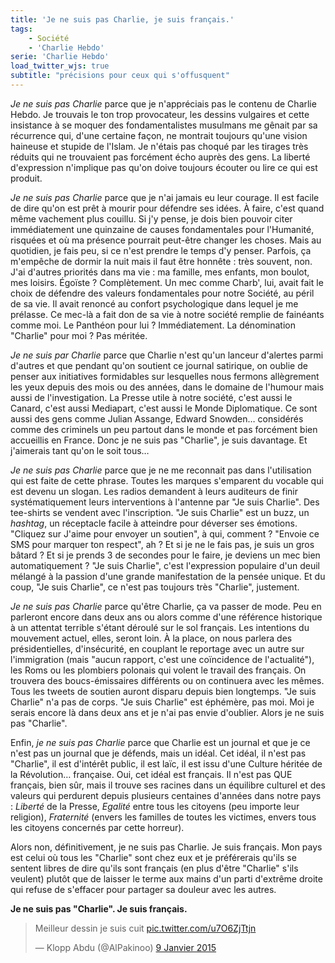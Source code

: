 ```yaml
---
title: 'Je ne suis pas Charlie, je suis français.'
tags:
    - Société
    - 'Charlie Hebdo'
serie: 'Charlie Hebdo'
load_twitter_wjs: true
subtitle: "précisions pour ceux qui s'offusquent"
---
```


<!-- more -->

_Je ne suis pas Charlie_ parce que je n'appréciais pas le contenu de Charlie
Hebdo. Je trouvais le ton trop provocateur, les dessins vulgaires et cette
insistance à se moquer des fondamentalistes musulmans me gênait par sa
récurrence qui, d'une certaine façon, ne montrait toujours qu'une vision
haineuse et stupide de l'Islam. Je n'étais pas choqué par les tirages très
réduits qui ne trouvaient pas forcément écho auprès des gens. La liberté
d'expression n'implique pas qu'on doive toujours écouter ou lire ce qui est
produit.

_Je ne suis pas Charlie_ parce que je n'ai jamais eu leur courage. Il est facile
de dire qu'on est prêt à mourir pour défendre ses idées. À faire, c'est quand
même vachement plus couillu. Si j'y pense, je dois bien pouvoir citer
immédiatement une quinzaine de causes fondamentales pour l'Humanité, risquées et
où ma présence pourrait peut-être changer les choses. Mais au quotidien, je fais
peu, si ce n'est prendre le temps d'y penser. Parfois, ça m'empêche de dormir la
nuit mais il faut être honnête : très souvent, non. J'ai d'autres priorités dans
ma vie : ma famille, mes enfants, mon boulot, mes loisirs. Égoïste ?
Complètement. Un mec comme Charb', lui, avait fait le choix de défendre des
valeurs fondamentales pour notre Société, au péril de sa vie. Il avait renoncé
au confort psychologique dans lequel je me prélasse. Ce mec-là a fait don de sa
vie à notre société remplie de fainéants comme moi. Le Panthéon pour lui ?
Immédiatement. La dénomination "Charlie" pour moi ? Pas méritée.

_Je ne suis par Charlie_ parce que Charlie n'est qu'un lanceur d'alertes parmi
d'autres et que pendant qu'on soutient ce journal satirique, on oublie de penser
aux initiatives formidables sur lesquelles nous fermons allègrement les yeux
depuis des mois ou des années, dans le domaine de l'humour mais aussi de
l'investigation. La Presse utile à notre société, c'est aussi le Canard, c'est
aussi Mediapart, c'est aussi le Monde Diplomatique. Ce sont aussi des gens comme
Julian Assange, Edward Snowden… considérés comme des criminels un peu partout
dans le monde et pas forcément bien accueillis en France. Donc je ne suis pas
"Charlie", je suis davantage. Et j'aimerais tant qu'on le soit tous…

_Je ne suis pas Charlie_ parce que je ne me reconnait pas dans l'utilisation qui
est faite de cette phrase. Toutes les marques s'emparent du vocable qui est
devenu un slogan. Les radios demandent à leurs auditeurs de finir
systématiquement leurs interventions à l'antenne par "Je suis Charlie". Des
tee-shirts se vendent avec l'inscription. "Je suis Charlie" est un buzz, un
_hashtag_, un réceptacle facile à atteindre pour déverser ses émotions. "Cliquez
sur J'aime pour envoyer un soutien", à qui, comment ? "Envoie ce SMS pour
marquer ton respect", ah ? Et si je ne le fais pas, je suis un gros bâtard ? Et
si je prends 3 de secondes pour le faire, je deviens un mec bien
automatiquement ? "Je suis Charlie", c'est l'expression populaire d'un deuil
mélangé à la passion d'une grande manifestation de la pensée unique. Et du coup,
"Je suis Charlie", ce n'est pas toujours très "Charlie", justement.

_Je ne suis pas Charlie_ parce qu'être Charlie, ça va passer de mode. Peu en
parleront encore dans deux ans ou alors comme d'une référence historique à un
attentat terrible s'étant déroulé sur le sol français. Les intentions du
mouvement actuel, elles, seront loin. À la place, on nous parlera des
présidentielles, d'insécurité, en couplant le reportage avec un autre sur
l'immigration (mais "aucun rapport, c'est une coïncidence de l'actualité"), les
Roms ou les plombiers polonais qui volent le travail des français. On trouvera
des boucs-émissaires différents ou on continuera avec les mêmes. Tous les tweets
de soutien auront disparu depuis bien longtemps. "Je suis Charlie" n'a pas de
corps. "Je suis Charlie" est éphémère, pas moi. Moi je serais encore là dans
deux ans et je n'ai pas envie d'oublier. Alors je ne suis pas "Charlie".

Enfin, _je ne suis pas Charlie_ parce que Charlie est un journal et que je ce
n'est pas un journal que je défends, mais un idéal. Cet idéal, il n'est pas
"Charlie", il est d'intérêt public, il est laïc, il est issu d'une Culture
héritée de la Révolution… française. Oui, cet idéal est français. Il n'est pas
QUE français, bien sûr, mais il trouve ses racines dans un équilibre culturel et
des valeurs qui perdurent depuis plusieurs centaines d'années dans notre pays :
_Liberté_ de la Presse, _Egalité_ entre tous les citoyens (peu importe leur
religion), _Fraternité_ (envers les familles de toutes les victimes, envers tous
les citoyens concernés par cette horreur).

Alors non, définitivement, je ne suis pas Charlie. Je suis français. Mon pays
est celui où tous les "Charlie" sont chez eux et je préférerais qu'ils se
sentent libres de dire qu'ils sont français (en plus d'être "Charlie" s'ils
veulent) plutôt que de laisser le terme aux mains d'un parti d'extrême droite
qui refuse de s'effacer pour partager sa douleur avec les autres.

**Je ne suis pas "Charlie". Je suis français.**

<blockquote class="twitter-tweet" lang="fr"><p lang="fr" dir="ltr">Meilleur dessin je suis cuit <a href="http://t.co/u7O6ZjTtjn">pic.twitter.com/u7O6ZjTtjn</a></p>&mdash; Klopp Abdu (@AlPakinoo) <a href="https://twitter.com/AlPakinoo/status/553579359614038016">9 Janvier 2015</a></blockquote>
